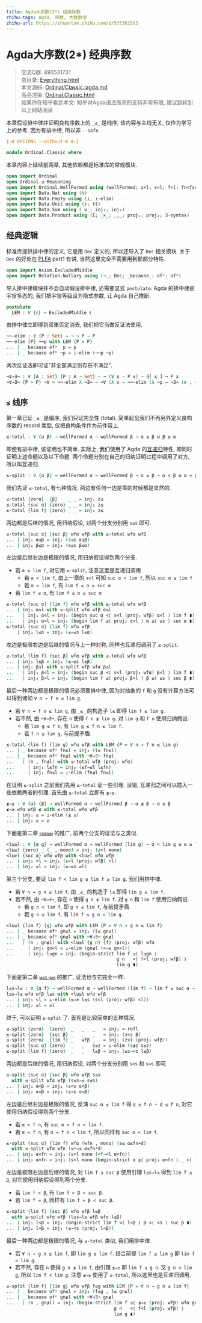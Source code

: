 ```yaml
---
title: Agda大序数(2*) 经典序数
zhihu-tags: Agda, 序数, 大数数学
zhihu-url: https://zhuanlan.zhihu.com/p/575362583
---
```


# Agda大序数(2*) 经典序数

> 交流Q群: 893531731  
> 总目录: [Everything.html](https://choukh.github.io/agda-lvo/Everything.html)  
> 本文源码: [Ordinal/Classic.lagda.md](https://github.com/choukh/agda-lvo/blob/main/src/Ordinal/Classic.lagda.md)  
> 高亮渲染: [Ordinal.Classic.html](https://choukh.github.io/agda-lvo/Ordinal.Classic.html)  
> 如果你在知乎看到本文: 知乎对Agda语法高亮的支持非常有限, 建议跳转到以上网站阅读  

本章假设排中律并证明良构序数上的 `_≤_` 是线序, 该内容与主线无关, 仅作为学习上的参考. 因为有排中律, 所以非 `--safe`.

```agda
{-# OPTIONS --without-K #-}

module Ordinal.Classic where
```

本章内容上延续前两章, 其他依赖都是标准库的常规模块.

```agda
open import Ordinal
open Ordinal.≤-Reasoning
open import Ordinal.WellFormed using (wellFormed; z<l; s<l; f<l; fn<fsn)
open import Data.Nat using (ℕ)
open import Data.Empty using (⊥; ⊥-elim)
open import Data.Unit using (⊤; tt)
open import Data.Sum using (_⊎_; inj₁; inj₂)
open import Data.Product using (Σ; _×_; _,_; proj₁; proj₂; ∃-syntax)
```

## 经典逻辑

标准库提供排中律的定义, 它是用 `Dec` 定义的, 所以还导入了 `Dec` 相关模块. 关于 `Dec` 的好处在 [PLFA](https://agda-zh.github.io/PLFA-zh/) part1 有讲, 当然这里完全不需要用到那部分特性.

```agda
open import Axiom.ExcludedMiddle
open import Relation.Nullary using (¬_; Dec; _because_; ofʸ; ofⁿ)
```

导入排中律模块并不会自动假设排中律, 还需要显式 `postulate`. Agda 的排中律是宇宙多态的, 我们把宇宙等级设为隐式参数, 让 Agda 自己推断.

```agda
postulate
  LEM : ∀ {ℓ} → ExcludedMiddle ℓ
```

由排中律立即得到双重否定消去, 我们把它当做反证法使用.

```agda
¬¬-elim : ∀ {P : Set} → ¬ ¬ P → P
¬¬-elim {P} ¬¬p with LEM {P = P}
... | _ because ofʸ  p = p
... | _ because ofⁿ ¬p = ⊥-elim (¬¬p ¬p)
```

两次反证法即可证"非全部满足则存在不满足".

```agda
¬∀⇒∃¬ : ∀ {A : Set} {P : A → Set} → ¬ (∀ x → P x) → ∃[ x ] ¬ P x
¬∀⇒∃¬ {P = P} ¬∀ = ¬¬-elim λ ¬∃¬ → ¬∀ (λ x → ¬¬-elim (λ ¬p → ¬∃¬ (x , ¬p)))
```

## `≤` 线序

第一章已证 `_≤_` 是偏序, 我们只证完全性 (total). 简单起见我们不再另外定义良构序数的 record 类型, 仅把良构条件作为前件带上.

```agda
≤-total : ∀ {α β} → wellFormed α → wellFormed β → α ≤ β ⊎ β ≤ α
```

即使有排中律, 该证明也不简单. 实际上, 我们使用了 Agda 的[互递归](https://agda.readthedocs.io/en/v2.6.2.2/language/mutual-recursion.html)特性, 即同时证明上述命题以及以下命题. 两个命题分别在自己的归纳证明过程中调用了对方, 所以叫互递归.

```agda
≤-split : ∀ {α β} → wellFormed α → wellFormed β → α ≤ β → α < β ⊎ α ≈ β
```

我们先证 `≤-total`, 有七种情况. 两边有任何一边是零的时候都是显然的.

```agda
≤-total {zero}  {β}    _ _ = inj₁ z≤
≤-total {suc α} {zero} _ _ = inj₂ z≤
≤-total {lim f} {zero} _ _ = inj₂ z≤
```

两边都是后继的情况, 用归纳假设, 对两个分支分别用 `s≤s` 即可.

```agda
≤-total {suc α} {suc β} wfα wfβ with ≤-total wfα wfβ
... | inj₁ α≤β = inj₁ (s≤s α≤β)
... | inj₂ β≤α = inj₂ (s≤s β≤α)
```

左边是后继右边是极限的情况, 用归纳假设得到两个分支.

- 若 `α ≤ lim f`, 对它用 `≤-split`, 注意这里是互递归调用
  - 若 `α < lim f`, 由上一章的 `s<l` 可知 `suc α < lim f`, 所以 `suc α ≤ lim f`
  - 若 `α ≈ lim f`, 有 `lim f ≤ α ≤ suc α`
- 若 `lim f ≤ α`, 有 `lim f ≤ α ≤ suc α`

```agda
≤-total {suc α} {lim f} wfα wfβ with ≤-total wfα wfβ
... | inj₁ α≤l with ≤-split wfα wfβ α≤l
...   | inj₁ α<l = inj₁ (begin suc α <⟨ s<l (proj₂ wfβ) α<l ⟩ lim f ∎)
...   | inj₂ α≈l = inj₂ (begin lim f ≤⟨ proj₂ α≈l ⟩ α ≤⟨ ≤s ⟩ suc α ∎)
≤-total {suc α} {lim f} wfα wfβ
    | inj₂ l≤α = inj₂ (≤⇒≤s l≤α)
```

左边是极限右边是后继的情况与上一种对称, 同样也互递归调用了 `≤-split`.

```agda
≤-total {lim f} {suc β} wfα wfβ with ≤-total wfα wfβ
... | inj₁ l≤β = inj₁ (≤⇒≤s l≤β)
... | inj₂ β≤l with ≤-split wfβ wfα β≤l
...   | inj₁ β<l = inj₂ (begin suc β <⟨ s<l (proj₂ wfα) β<l ⟩ lim f ∎)
...   | inj₂ β≈l = inj₁ (begin lim f ≤⟨ proj₂ β≈l ⟩ β ≤⟨ ≤s ⟩ suc β ∎)
```

最后一种两边都是极限的情况必须要排中律, 因为对抽象的 `f` 和 `g` 没有计算方法可以得到诸如 `∀ n → f n ≤ lim g`.

- 若 `∀ n → f n ≤ lim g`, 由 `_≤_` 的构造子 `l≤` 即得 `lim f ≤ lim g`.
- 若不然, 由 `¬∀⇒∃¬`, 存在 `n` 使得 `f n ≰ lim g`. 对 `lim g` 和 `f n` 使用归纳假设.
  - 若 `lim g ≤ f n`, 有 `lim g ≤ f n ≤ lim f`.
  - 若 `f n ≤ lim g`, 与前提矛盾.

```agda
≤-total {lim f} {lim g} wfα wfβ with LEM {P = ∀ n → f n ≤ lim g}
... | _ because ofʸ fn≤l = inj₁ (l≤ fn≤l)
... | _ because ofⁿ fn≰l with ¬∀⇒∃¬ fn≰l
...   | (n , fn≰l) with ≤-total wfβ (proj₁ wfα)
...     | inj₁ l≤fn = inj₂ (≤f⇒≤l l≤fn)
...     | inj₂ fn≤l = ⊥-elim (fn≰l fn≤l)
```

在证明 `≤-split` 之前我们先用 `≤-total` 证一些引理. 没错, 互递归之间可以插入一些依赖两者的引理. 首先由 `≤-total` 立即有 `≰⇒≥`.

```agda
≰⇒≥ : ∀ {α} {β} → wellFormed α → wellFormed β → α ≰ β → α ≥ β
≰⇒≥ wfα wfβ ≰ with ≤-total wfα wfβ
... | inj₁ ≤ = ⊥-elim (≰ ≤)
... | inj₂ ≥ = ≥
```

下面是第二章 [`<ω⊎≥ω`](Ordinal.WellFormed.html#6418) 的推广, 前两个分支的证法与之类似.

```agda
<l⊎≥l : ∀ {α g} → wellFormed α → wellFormed (lim g) → α < lim g ⊎ α ≥ lim g
<l⊎≥l {zero} _ (_ , mono) = inj₁ (z<l mono)
<l⊎≥l {suc α} wfα wfβ with <l⊎≥l wfα wfβ
... | inj₁ <l = inj₁ (s<l (proj₂ wfβ) <l)
... | inj₂ ≥l = inj₂ (≤⇒≤s ≥l)
```

第三个分支, 要证 `lim f < lim g ⊎ lim f ≥ lim g`. 我们用排中律.

- 若 `∀ n → g n ≤ lim f`, 由 `_≤_` 的构造子 `l≤` 即得 `lim g ≤ lim f`.
- 若不然, 由 `¬∀⇒∃¬`, 存在 `n` 使得 `g n ≰ lim f`. 对 `g n` 和 `lim f` 使用归纳假设.
  - 若 `g n < lim f`, 即 `g n ≤ lim f`, 与前提矛盾.
  - 若 `g n ≥ lim f`, 有 `lim f ≤ g n < lim g`.

```agda
<l⊎≥l {lim f} {g} wfα wfβ with LEM {P = ∀ n → g n ≤ lim f}
... | _ because ofʸ gn≤l = inj₂ (l≤ gn≤l)
... | _ because ofⁿ gn≰l with ¬∀⇒∃¬ gn≰l
...   | (n , gn≰l) with <l⊎≥l {g n} {f} (proj₁ wfβ) wfα
...     | inj₁ gn<l = ⊥-elim (gn≰l (<⇒≤ gn<l))
...     | inj₂ l≤gn = inj₁ (begin-strict lim f ≤⟨ l≤gn ⟩
                                         g n   <⟨ f<l (proj₂ wfβ) ⟩
                                         lim g ∎)
```

下面是第二章 [`ω≤s⇒ω≤`](Ordinal.WellFormed.html#6745) 的推广, 证法也与它完全一样.

```agda
l≤s⇒l≤ : ∀ {α f} → wellFormed α → wellFormed (lim f) → lim f ≤ suc α → lim f ≤ α
l≤s⇒l≤ wfα wfβ l≤s with <l⊎≥l wfα wfβ
... | inj₁ <l = ⊥-elim (≤⇒≯ l≤s (s<l (proj₂ wfβ) <l))
... | inj₂ ≥l = ≥l
```

终于, 可以证明 `≤-split` 了. 首先是比较简单的五种情况.

```agda
≤-split {zero}  {zero}  _   _   _   = inj₂ ≈-refl
≤-split {zero}  {suc β} _   _   _   = inj₁ (z<s β)
≤-split {zero}  {lim f} _   wfβ _   = inj₁ (z<l (proj₂ wfβ))
≤-split {suc α} {zero}  _   _   s≤z = ⊥-elim (s≰z s≤z)
≤-split {lim f} {zero}  _   _   l≤β = inj₂ (≤z⇒≈z l≤β)
```

两边都是后继的情况, 用归纳假设, 对两个分支分别用 `s<s` 和 `s≈s` 即可.

```agda
≤-split {suc α} {suc β} wfα wfβ s≤s
  with ≤-split wfα wfβ (s≤s⇒≤ s≤s)
... | inj₁ α<β = inj₁ (s<s α<β)
... | inj₂ α≈β = inj₂ (s≈s α≈β)
```

左边是后继右边是极限的情况, 反演 `suc α ≤ lim f` 得 `α ≤ f n ∸ d ≤ f n`, 对它使用归纳假设得到两个分支.

- 若 `α < f n`, 有 `suc α < f n < lim f`.
- 若 `α ≈ f n`, 有 `α ≈ f n < lim f`, 所以同样有 `suc α < lim f`.

```agda
≤-split {suc α} {lim f} wfα (wfn , mono) (s≤ α≤fn∸d)
  with ≤-split wfα wfn (≤∸⇒≤ α≤fn∸d)
... | inj₁ α<fn = inj₁ (s<l mono (<f⇒<l α<fn))
... | inj₂ α≈fn = inj₁ (s<l mono (begin-strict α ≤⟨ proj₁ α≈fn ⟩ _ <⟨ f<l mono ⟩ lim f ∎))
```

左边是极限右边是后继的情况, 对 `lim f ≤ suc β` 使用引理 `l≤s⇒l≤` 得到 `lim f ≤ β`, 对它使用归纳假设得到两个分支.

- 若 `lim f < β`, 有 `lim f < β < suc β`.
- 若 `lim f ≈ β`, 同样有 `lim f ≈ β < suc β`.

```agda
≤-split {lim f} {suc β} wfα wfβ l≤β
  with ≤-split wfα wfβ (l≤s⇒l≤ wfβ wfα l≤β)
... | inj₁ l<β = inj₁ (begin-strict lim f <⟨ l<β ⟩ β <⟨ <s ⟩ suc β ∎)
... | inj₂ l≈β = inj₁ (≤⇒<s (proj₁ l≈β))
```

最后一种两边都是极限的情况, 与 `≤-total` 类似, 我们用排中律.

- 若 `∀ n → g n ≤ lim f`, 即 `lim g ≤ lim f`. 结合前提 `lim f ≤ lim g` 即 `lim f ≈ lim g`.
- 若不然, 存在 `n` 使得 `g n ≰ lim f`, 由引理 `≰⇒≥` 即 `lim f ≤ g n`. 又 `g n < lim g`, 所以 `lim f < lim g`. 注意 `≰⇒≥` 使用了 `≤-total`, 所以这里也是互递归调用.

```agda
≤-split {lim f} {lim g} wfα wfβ f≤g with LEM {P = ∀ n → g n ≤ lim f}
... | _ because ofʸ gn≤l = inj₂ (f≤g , l≤ gn≤l)
... | _ because ofⁿ gn≰l with ¬∀⇒∃¬ gn≰l
...   | (n , gn≰l) = inj₁ (begin-strict lim f ≤⟨ ≰⇒≥ (proj₁ wfβ) wfα gn≰l ⟩
                                        g n   <⟨ f<l (proj₂ wfβ) ⟩
                                        lim g ∎)
```
